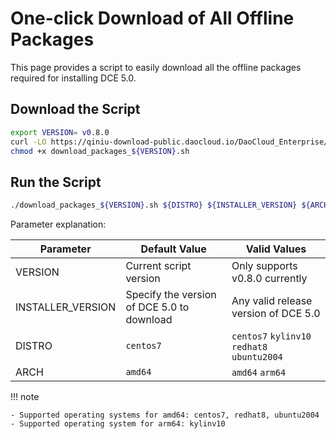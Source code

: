 # One-click Download of All Offline Packages

This page provides a script to easily download all the offline packages required for installing DCE 5.0.

## Download the Script

```bash
export VERSION= v0.8.0
curl -LO https://qiniu-download-public.daocloud.io/DaoCloud_Enterprise/dce5/download_packages_${VERSION}.sh
chmod +x download_packages_${VERSION}.sh
```

## Run the Script

```bash
./download_packages_${VERSION}.sh ${DISTRO} ${INSTALLER_VERSION} ${ARCH}
```

Parameter explanation:

| Parameter | Default Value | Valid Values |
| ---- | ---- | ---- |
| VERSION | Current script version | Only supports v0.8.0 currently |
| INSTALLER_VERSION | Specify the version of DCE 5.0 to download | Any valid release version of DCE 5.0 |
| DISTRO | `centos7` | `centos7` `kylinv10` `redhat8` `ubuntu2004` |
| ARCH | `amd64` | `amd64` `arm64` |

!!! note

    - Supported operating systems for amd64: centos7, redhat8, ubuntu2004
    - Supported operating system for arm64: kylinv10
